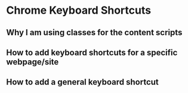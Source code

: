 # Chrome Keyboard Shortcuts

## Why I am using classes for the content scripts


## How to add keyboard shortcuts for a specific webpage/site


## How to add a general keyboard shortcut